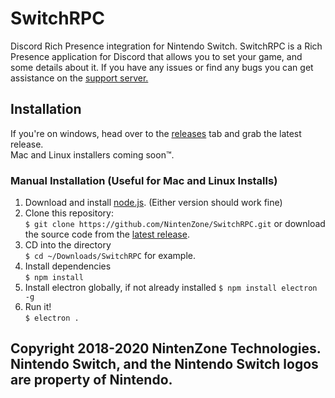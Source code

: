 # SwitchRPC
Discord Rich Presence integration for Nintendo Switch.
SwitchRPC is a Rich Presence application for Discord that allows you to set your game, and some details about it.
If you have any issues or find any bugs you can get assistance on the [support server.](https://discord.gg/NqG6pN9)

## Installation
If you're on windows, head over to the [releases](https://github.com/NintenZone/SwitchRPC.git) tab and grab the latest release.  
Mac and Linux installers coming soon™.

### Manual Installation (Useful for Mac and Linux Installs)
1. Download and install [node.js](https://nodejs.org/en/). (Either version should work fine)
2. Clone this repository:  
`$ git clone https://github.com/NintenZone/SwitchRPC.git` or download the source code from the [latest release](https://github.com/NintenZone/SwitchRPC.git).
6. CD into the directory  
`$ cd ~/Downloads/SwitchRPC` for example.
291029. Install dependencies  
`$ npm install`
83. Install electron globally, if not already installed
`$ npm install electron -g`
69. Run it!  
`$ electron .`

## Copyright 2018-2020 NintenZone Technologies. Nintendo Switch, and the Nintendo Switch logos are property of Nintendo.
